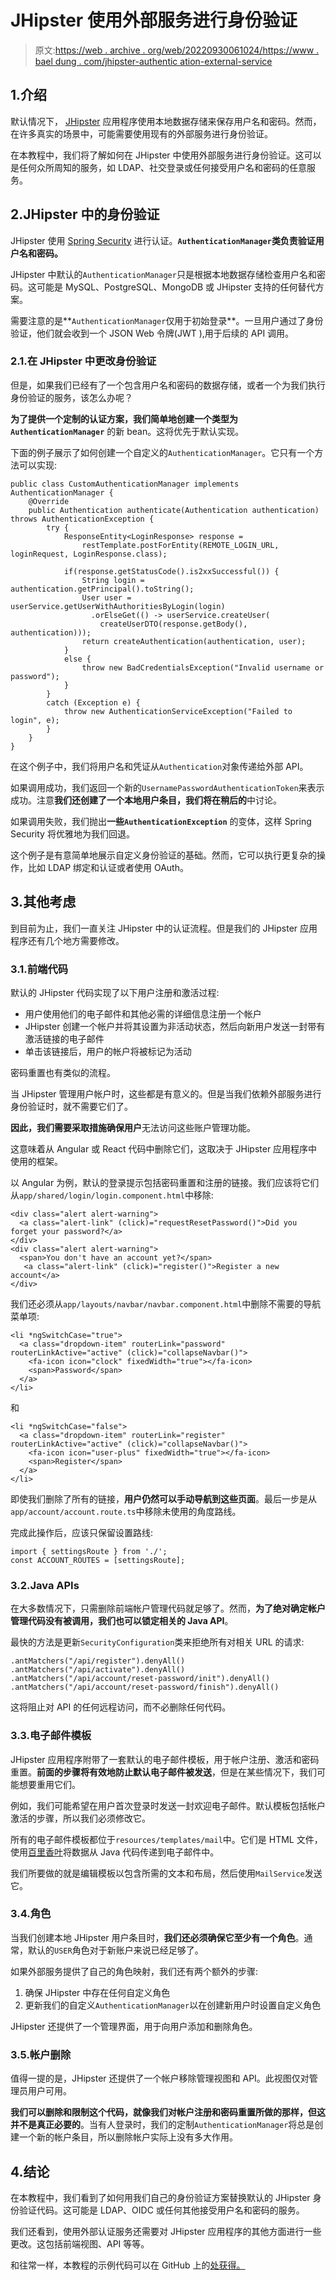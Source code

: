 # JHipster 使用外部服务进行身份验证

> 原文:[https://web . archive . org/web/20220930061024/https://www . bael dung . com/jhipster-authentic ation-external-service](https://web.archive.org/web/20220930061024/https://www.baeldung.com/jhipster-authentication-external-service)

## 1.介绍

默认情况下， [JHipster](https://web.archive.org/web/20220926200546/https://www.jhipster.tech/) 应用程序使用本地数据存储来保存用户名和密码。然而，在许多真实的场景中，可能需要使用现有的外部服务进行身份验证。

在本教程中，我们将了解如何在 JHipster 中使用外部服务进行身份验证。这可以是任何众所周知的服务，如 LDAP、社交登录或任何接受用户名和密码的任意服务。

## 2.JHipster 中的身份验证

JHipster 使用 [Spring Security](/web/20220926200546/https://www.baeldung.com/security-spring) 进行认证。**`AuthenticationManager`类负责验证用户名和密码。**

JHipster 中默认的`AuthenticationManager`只是根据本地数据存储检查用户名和密码。这可能是 MySQL、PostgreSQL、MongoDB 或 JHipster 支持的任何替代方案。

需要注意的是**`AuthenticationManager`仅用于初始登录**。一旦用户通过了身份验证，他们就会收到一个 JSON Web 令牌(JWT ),用于后续的 API 调用。

### 2.1.在 JHipster 中更改身份验证

但是，如果我们已经有了一个包含用户名和密码的数据存储，或者一个为我们执行身份验证的服务，该怎么办呢？

**为了提供一个定制的认证方案，我们简单地创建一个类型为`AuthenticationManager`** 的新 bean。这将优先于默认实现。

下面的例子展示了如何创建一个自定义的`AuthenticationManager`。它只有一个方法可以实现:

```
public class CustomAuthenticationManager implements AuthenticationManager {
    @Override
    public Authentication authenticate(Authentication authentication) throws AuthenticationException {
        try {
            ResponseEntity<LoginResponse> response =
                restTemplate.postForEntity(REMOTE_LOGIN_URL, loginRequest, LoginResponse.class);

            if(response.getStatusCode().is2xxSuccessful()) {
                String login = authentication.getPrincipal().toString();
                User user = userService.getUserWithAuthoritiesByLogin(login)
                  .orElseGet(() -> userService.createUser(
                    createUserDTO(response.getBody(), authentication)));
                return createAuthentication(authentication, user);
            }
            else {
                throw new BadCredentialsException("Invalid username or password");
            }
        }
        catch (Exception e) {
            throw new AuthenticationServiceException("Failed to login", e);
        }
    }
}
```

在这个例子中，我们将用户名和凭证从`Authentication`对象传递给外部 API。

如果调用成功，我们返回一个新的`UsernamePasswordAuthenticationToken`来表示成功。注意**我们还创建了一个本地用户条目，我们将在稍后的**中讨论。

如果调用失败，我们抛出**一些`AuthenticationException`** 的变体，这样 Spring Security 将优雅地为我们回退。

这个例子是有意简单地展示自定义身份验证的基础。然而，它可以执行更复杂的操作，比如 LDAP 绑定和认证或者使用 OAuth。

## 3.其他考虑

到目前为止，我们一直关注 JHipster 中的认证流程。但是我们的 JHipster 应用程序还有几个地方需要修改。

### 3.1.前端代码

默认的 JHipster 代码实现了以下用户注册和激活过程:

*   用户使用他们的电子邮件和其他必需的详细信息注册一个帐户
*   JHipster 创建一个帐户并将其设置为非活动状态，然后向新用户发送一封带有激活链接的电子邮件
*   单击该链接后，用户的帐户将被标记为活动

密码重置也有类似的流程。

当 JHipster 管理用户帐户时，这些都是有意义的。但是当我们依赖外部服务进行身份验证时，就不需要它们了。

**因此，我们需要采取措施确保用户**无法访问这些账户管理功能。

这意味着从 Angular 或 React 代码中删除它们，这取决于 JHipster 应用程序中使用的框架。

以 Angular 为例，默认的登录提示包括密码重置和注册的链接。我们应该将它们从`app/shared/login/login.component.html`中移除:

```
<div class="alert alert-warning">
  <a class="alert-link" (click)="requestResetPassword()">Did you forget your password?</a>
</div>
<div class="alert alert-warning">
  <span>You don't have an account yet?</span>
   <a class="alert-link" (click)="register()">Register a new account</a>
</div>
```

我们还必须从`app/layouts/navbar/navbar.component.html`中删除不需要的导航菜单项:

```
<li *ngSwitchCase="true">
  <a class="dropdown-item" routerLink="password" routerLinkActive="active" (click)="collapseNavbar()">
    <fa-icon icon="clock" fixedWidth="true"></fa-icon>
    <span>Password</span>
  </a>
</li>
```

和

```
<li *ngSwitchCase="false">
  <a class="dropdown-item" routerLink="register" routerLinkActive="active" (click)="collapseNavbar()">
    <fa-icon icon="user-plus" fixedWidth="true"></fa-icon>
    <span>Register</span>
  </a>
</li>
```

即使我们删除了所有的链接，**用户仍然可以手动导航到这些页面**。最后一步是从`app/account/account.route.ts`中移除未使用的角度路线。

完成此操作后，应该只保留设置路线:

```
import { settingsRoute } from './';
const ACCOUNT_ROUTES = [settingsRoute];
```

### 3.2.Java APIs

在大多数情况下，只需删除前端帐户管理代码就足够了。然而，**为了绝对确定帐户管理代码没有被调用，我们也可以锁定相关的 Java API**。

最快的方法是更新`SecurityConfiguration`类来拒绝所有对相关 URL 的请求:

```
.antMatchers("/api/register").denyAll()
.antMatchers("/api/activate").denyAll()
.antMatchers("/api/account/reset-password/init").denyAll()
.antMatchers("/api/account/reset-password/finish").denyAll()
```

这将阻止对 API 的任何远程访问，而不必删除任何代码。

### 3.3.电子邮件模板

JHipster 应用程序附带了一套默认的电子邮件模板，用于帐户注册、激活和密码重置。**前面的步骤将有效地防止默认电子邮件被发送**，但是在某些情况下，我们可能想要重用它们。

例如，我们可能希望在用户首次登录时发送一封欢迎电子邮件。默认模板包括帐户激活的步骤，所以我们必须修改它。

所有的电子邮件模板都位于`resources/templates/mail`中。它们是 HTML 文件，使用[百里香叶](/web/20220926200546/https://www.baeldung.com/thymeleaf-in-spring-mvc)将数据从 Java 代码传递到电子邮件中。

我们所要做的就是编辑模板以包含所需的文本和布局，然后使用`MailService`发送它。

### 3.4.角色

当我们创建本地 JHipster 用户条目时，**我们还必须确保它至少有一个角色**。通常，默认的`USER`角色对于新账户来说已经足够了。

如果外部服务提供了自己的角色映射，我们还有两个额外的步骤:

1.  确保 JHipster 中存在任何自定义角色
2.  更新我们的自定义`AuthenticationManager`以在创建新用户时设置自定义角色

JHipster 还提供了一个管理界面，用于向用户添加和删除角色。

### 3.5.帐户删除

值得一提的是，JHipster 还提供了一个帐户移除管理视图和 API。此视图仅对管理员用户可用。

**我们可以删除和限制这个代码，就像我们对帐户注册和密码重置所做的那样，但这并不是真正必要的**。当有人登录时，我们的定制`AuthenticationManager`将总是创建一个新的帐户条目，所以删除帐户实际上没有多大作用。

## 4.结论

在本教程中，我们看到了如何用我们自己的身份验证方案替换默认的 JHipster 身份验证代码。这可能是 LDAP、OIDC 或任何其他接受用户名和密码的服务。

我们还看到，使用外部认证服务还需要对 JHipster 应用程序的其他方面进行一些更改。这包括前端视图、API 等等。

和往常一样，本教程的示例代码可以在 GitHub 上的[处获得。](https://web.archive.org/web/20220926200546/https://github.com/eugenp/tutorials/tree/master/jhipster-5/bookstore-monolith)